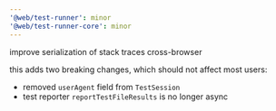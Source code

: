 ```yaml
---
'@web/test-runner': minor
'@web/test-runner-core': minor
---
```


improve serialization of stack traces cross-browser

this adds two breaking changes, which should not affect most users:

- removed `userAgent` field from `TestSession`
- test reporter `reportTestFileResults` is no longer async
